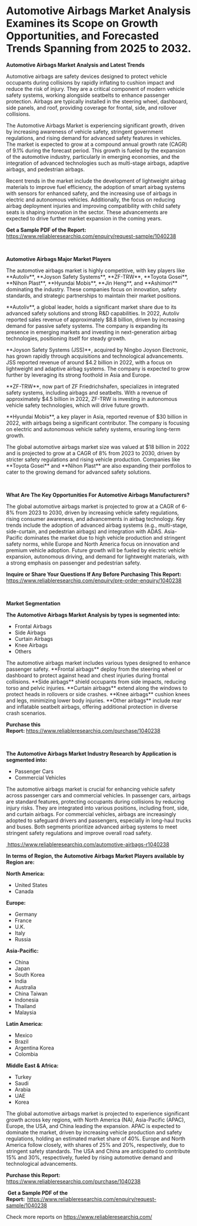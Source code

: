 <p><h1>Automotive Airbags Market Analysis Examines its Scope on Growth Opportunities, and Forecasted Trends Spanning from 2025 to 2032.</h1></p><p><strong>Automotive Airbags Market Analysis and Latest Trends</strong></p>
<p><p>Automotive airbags are safety devices designed to protect vehicle occupants during collisions by rapidly inflating to cushion impact and reduce the risk of injury. They are a critical component of modern vehicle safety systems, working alongside seatbelts to enhance passenger protection. Airbags are typically installed in the steering wheel, dashboard, side panels, and roof, providing coverage for frontal, side, and rollover collisions.</p><p>The Automotive Airbags Market is experiencing significant growth, driven by increasing awareness of vehicle safety, stringent government regulations, and rising demand for advanced safety features in vehicles. The market is expected to grow at a compound annual growth rate (CAGR) of 9.1% during the forecast period. This growth is fueled by the expansion of the automotive industry, particularly in emerging economies, and the integration of advanced technologies such as multi-stage airbags, adaptive airbags, and pedestrian airbags.</p><p>Recent trends in the market include the development of lightweight airbag materials to improve fuel efficiency, the adoption of smart airbag systems with sensors for enhanced safety, and the increasing use of airbags in electric and autonomous vehicles. Additionally, the focus on reducing airbag deployment injuries and improving compatibility with child safety seats is shaping innovation in the sector. These advancements are expected to drive further market expansion in the coming years.</p></p>
<p><strong>Get a Sample PDF of the Report:&nbsp;</strong> <a href="https://www.reliableresearchiq.com/enquiry/request-sample/1040238?utm_campaign=1123&utm_medium=2&utm_source=Github&utm_content=ia&utm_term=21012025&utm_id=automotive-airbags">https://www.reliableresearchiq.com/enquiry/request-sample/1040238</a></p>
<p>&nbsp;</p>
<p><strong>Automotive Airbags Major Market Players</strong></p>
<p><p>The automotive airbags market is highly competitive, with key players like **Autoliv**, **Joyson Safety Systems**, **ZF-TRW**, **Toyota Gosei**, **Nihon Plast**, **Hyundai Mobis**, **Jin Heng**, and **Ashimori** dominating the industry. These companies focus on innovation, safety standards, and strategic partnerships to maintain their market positions.</p><p>**Autoliv**, a global leader, holds a significant market share due to its advanced safety solutions and strong R&D capabilities. In 2022, Autoliv reported sales revenue of approximately $8.8 billion, driven by increasing demand for passive safety systems. The company is expanding its presence in emerging markets and investing in next-generation airbag technologies, positioning itself for steady growth.</p><p>**Joyson Safety Systems (JSS)**, acquired by Ningbo Joyson Electronic, has grown rapidly through acquisitions and technological advancements. JSS reported revenue of around $4.2 billion in 2022, with a focus on lightweight and adaptive airbag systems. The company is expected to grow further by leveraging its strong foothold in Asia and Europe.</p><p>**ZF-TRW**, now part of ZF Friedrichshafen, specializes in integrated safety systems, including airbags and seatbelts. With a revenue of approximately $4.5 billion in 2022, ZF-TRW is investing in autonomous vehicle safety technologies, which will drive future growth.</p><p>**Hyundai Mobis**, a key player in Asia, reported revenue of $30 billion in 2022, with airbags being a significant contributor. The company is focusing on electric and autonomous vehicle safety systems, ensuring long-term growth.</p><p>The global automotive airbags market size was valued at $18 billion in 2022 and is projected to grow at a CAGR of 8% from 2023 to 2030, driven by stricter safety regulations and rising vehicle production. Companies like **Toyota Gosei** and **Nihon Plast** are also expanding their portfolios to cater to the growing demand for advanced safety solutions.</p></p>
<p>&nbsp;</p>
<p><strong>What Are The Key Opportunities For Automotive Airbags Manufacturers?</strong></p>
<p><p>The global automotive airbags market is projected to grow at a CAGR of 6-8% from 2023 to 2030, driven by increasing vehicle safety regulations, rising consumer awareness, and advancements in airbag technology. Key trends include the adoption of advanced airbag systems (e.g., multi-stage, side-curtain, and pedestrian airbags) and integration with ADAS. Asia-Pacific dominates the market due to high vehicle production and stringent safety norms, while Europe and North America focus on innovation and premium vehicle adoption. Future growth will be fueled by electric vehicle expansion, autonomous driving, and demand for lightweight materials, with a strong emphasis on passenger and pedestrian safety.</p></p>
<p><strong>Inquire or Share Your Questions If Any Before Purchasing This Report:</strong> <a href="https://www.reliableresearchiq.com/enquiry/pre-order-enquiry/1040238?utm_campaign=1123&utm_medium=2&utm_source=Github&utm_content=ia&utm_term=21012025&utm_id=automotive-airbags">https://www.reliableresearchiq.com/enquiry/pre-order-enquiry/1040238</a></p>
<p>&nbsp;</p>
<p><strong>Market Segmentation</strong></p>
<p><strong>The Automotive Airbags Market Analysis by types is segmented into:</strong></p>
<p><ul><li>Frontal Airbags</li><li>Side Airbags</li><li>Curtain Airbags</li><li>Knee Airbags</li><li>Others</li></ul></p>
<p><p>The automotive airbags market includes various types designed to enhance passenger safety. **Frontal airbags** deploy from the steering wheel or dashboard to protect against head and chest injuries during frontal collisions. **Side airbags** shield occupants from side impacts, reducing torso and pelvic injuries. **Curtain airbags** extend along the windows to protect heads in rollovers or side crashes. **Knee airbags** cushion knees and legs, minimizing lower body injuries. **Other airbags** include rear and inflatable seatbelt airbags, offering additional protection in diverse crash scenarios.</p></p>
<p><strong>Purchase this Report:&nbsp;</strong><a href="https://www.reliableresearchiq.com/purchase/1040238?utm_campaign=1123&utm_medium=2&utm_source=Github&utm_content=ia&utm_term=21012025&utm_id=automotive-airbags">https://www.reliableresearchiq.com/purchase/1040238</a></p>
<p>&nbsp;</p>
<p><strong>The Automotive Airbags Market Industry Research by Application is segmented into:</strong></p>
<p><ul><li>Passenger Cars</li><li>Commercial Vehicles</li></ul></p>
<p><p>The automotive airbags market is crucial for enhancing vehicle safety across passenger cars and commercial vehicles. In passenger cars, airbags are standard features, protecting occupants during collisions by reducing injury risks. They are integrated into various positions, including front, side, and curtain airbags. For commercial vehicles, airbags are increasingly adopted to safeguard drivers and passengers, especially in long-haul trucks and buses. Both segments prioritize advanced airbag systems to meet stringent safety regulations and improve overall road safety.</p></p>
<p><a href="https://www.reliableresearchiq.com/automotive-airbags-r1040238?utm_campaign=1123&utm_medium=2&utm_source=Github&utm_content=ia&utm_term=21012025&utm_id=automotive-airbags">&nbsp;https://www.reliableresearchiq.com/automotive-airbags-r1040238</a></p>
<p><strong>In terms of Region, the Automotive Airbags Market Players available by Region are:</strong></p>
<p>
    <p> <strong> North America: </strong>
        <ul>
            <li>United States</li>
            <li>Canada</li>
        </ul>
        </p> 
    <p> <strong> Europe: </strong>
        <ul>
            <li>Germany</li>
            <li>France</li>
            <li>U.K.</li>
            <li>Italy</li>
            <li>Russia</li>
        </ul>
        </p> 
    <p> <strong> Asia-Pacific: </strong>
        <ul>
            <li>China</li>
            <li>Japan</li>
            <li>South Korea</li>
            <li>India</li>
            <li>Australia</li>
            <li>China Taiwan</li>
            <li>Indonesia</li>
            <li>Thailand</li>
            <li>Malaysia</li>
        </ul>
        </p> 
    <p> <strong> Latin America: </strong>
        <ul>
            <li>Mexico</li>
            <li>Brazil</li>
            <li>Argentina Korea</li>
            <li>Colombia</li>
        </ul>
        </p> 
    <p> <strong> Middle East & Africa: </strong>
        <ul>
            <li>Turkey</li>
            <li>Saudi</li>
            <li>Arabia</li>
            <li>UAE</li>
            <li>Korea</li>
        </ul>
    </p>
    </p>
<p><p>The global automotive airbags market is projected to experience significant growth across key regions, with North America (NA), Asia-Pacific (APAC), Europe, the USA, and China leading the expansion. APAC is expected to dominate the market, driven by increasing vehicle production and safety regulations, holding an estimated market share of 40%. Europe and North America follow closely, with shares of 25% and 20%, respectively, due to stringent safety standards. The USA and China are anticipated to contribute 15% and 30%, respectively, fueled by rising automotive demand and technological advancements.</p></p>
<p><strong>Purchase this Report: </strong><a href="https://www.reliableresearchiq.com/purchase/1040238?utm_campaign=1123&utm_medium=2&utm_source=Github&utm_content=ia&utm_term=21012025&utm_id=automotive-airbags">https://www.reliableresearchiq.com/purchase/1040238</a></p>
<p>&nbsp;<strong>Get a Sample PDF of the Report:&nbsp;&nbsp;</strong><a href="https://www.reliableresearchiq.com/enquiry/request-sample/1040238?utm_campaign=1123&utm_medium=2&utm_source=Github&utm_content=ia&utm_term=21012025&utm_id=automotive-airbags">https://www.reliableresearchiq.com/enquiry/request-sample/1040238</a></p>
<p><strong></strong></p>
<p>Check more reports on <a href="https://www.reliableresearchiq.com/?utm_campaign=1123&utm_medium=2&utm_source=Github&utm_content=ia&utm_term=21012025&utm_id=automotive-airbags">https://www.reliableresearchiq.com/</a></p>